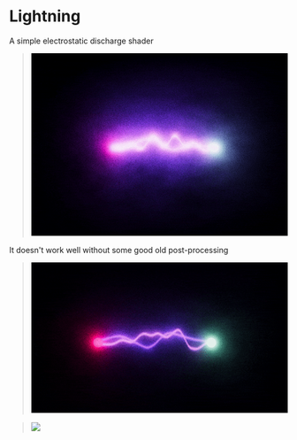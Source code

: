 # Lightning

A simple electrostatic discharge shader

> ![](https://raw.githubusercontent.com/CiaccoDavide/Unity-Shaders/master/Lightning/Preview/lightning_00.gif)

It doesn't work well without some good old post-processing

> ![](https://raw.githubusercontent.com/CiaccoDavide/Unity-Shaders/master/Lightning/Preview/lightning_01.gif)


> ![](https://raw.githubusercontent.com/CiaccoDavide/Unity-Shaders/master/Lightning/Preview/lightning_02.gif)
